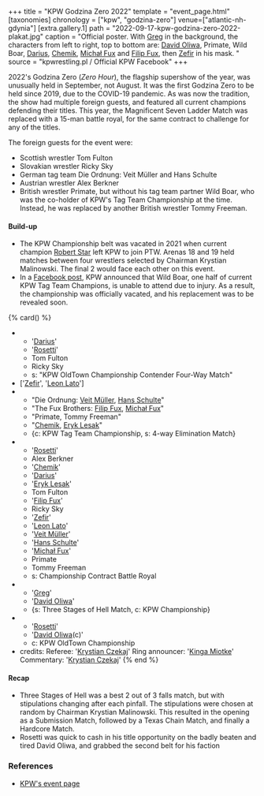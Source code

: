 +++
title = "KPW Godzina Zero 2022"
template = "event_page.html"
[taxonomies]
chronology = ["kpw", "godzina-zero"]
venue=["atlantic-nh-gdynia"]
[extra.gallery.1]
path = "2022-09-17-kpw-godzina-zero-2022-plakat.jpg"
caption = "Official poster. With [Greg](@/w/greg.md) in the background, the characters from left to right, top to bottom are: [David Oliwa](@/w/david-oliwa.md), Primate, Wild Boar, [Darius](@/w/darius.md), [Chemik](@/w/chemik.md), [Michał Fux](@/w/michal-fux.md) and [Filip Fux](@/w/filip-fux.md), then [Zefir](@/w/zefir.md) in his mask. "
source = "kpwrestling.pl / Official KPW Facebook"
+++

2022's Godzina Zero (_Zero Hour_), the flagship supershow of the year, was unusually held in September, not August. It was the first Godzina Zero to be held since 2019, due to the COVID-19 pandemic. As was now the tradition, the show had multiple foreign guests, and featured all current champions defending their titles. This year, the Magnificent Seven Ladder Match was replaced with a 15-man battle royal, for the same contract to challenge for any of the titles.

The foreign guests for the event were:

- Scottish wrestler Tom Fulton
- Slovakian wrestler Ricky Sky
- German tag team Die Ordnung: Veit Müller and Hans Schulte
- Austrian wrestler Alex Berkner
- British wrestler Primate, but without his tag team partner Wild Boar, who was the co-holder of KPW's Tag Team Championship at the time. Instead, he was replaced by another British wrestler Tommy Freeman.

#### Build-up

* The KPW Championship belt was vacated in 2021 when current champion [Robert Star](@/w/robert-star.md) left KPW to join PTW. Arenas 18 and 19 held matches between four wrestlers selected by Chairman Krystian Malinowski. The final 2 would face each other on this event.
* In a [Facebook post](https://www.facebook.com/events/393729466203534/?post_id=412536367656177), KPW announced that Wild Boar, one half of current KPW Tag Team Champions, is unable to attend due to injury. As a result, the championship was officially vacated, and his replacement was to be revealed soon.

{% card() %}
- - '[Darius](@/w/darius.md)'
  - '[Rosetti](@/w/rosetti.md)'
  - Tom Fulton
  - Ricky Sky
  - s: "KPW OldTown Championship Contender Four-Way Match"
- ['[Zefir](@/w/zefir.md)', '[Leon Lato](@/w/leon-lato.md)']
- - "Die Ordnung: [Veit Müller](@/w/veit-mueller.md), [Hans Schulte](@/w/hans-schulte.md)"
  - "The Fux Brothers: [Filip Fux](@/w/filip-fux.md), [Michał Fux](@/w/michal-fux.md)"
  - "Primate, Tommy Freeman"
  - "[Chemik](@/w/chemik.md), [Eryk Lesak](@/w/eryk-lesak.md)"
  - {c: KPW Tag Team Championship, s: 4-way Elimination Match}
- - '[Rosetti](@/w/rosetti.md)'
  - Alex Berkner
  - '[Chemik](@/w/chemik.md)'
  - '[Darius](@/w/darius.md)'
  - '[Eryk Lesak](@/w/eryk-lesak.md)'
  - Tom Fulton
  - '[Filip Fux](@/w/filip-fux.md)'
  - Ricky Sky
  - '[Zefir](@/w/zefir.md)'
  - '[Leon Lato](@/w/leon-lato.md)'
  - '[Veit Müller](@/w/veit-mueller.md)'
  - '[Hans Schulte](@/w/hans-schulte.md)'
  - '[Michał Fux](@/w/michal-fux.md)'
  - Primate
  - Tommy Freeman
  - s: Championship Contract Battle Royal
- - '[Greg](@/w/greg.md)'
  - '[David Oliwa](@/w/david-oliwa.md)'
  - {s: Three Stages of Hell Match, c: KPW Championship}
- - '[Rosetti](@/w/rosetti.md)'
  - '[David Oliwa](@/w/david-oliwa.md)(c)'
  - c: KPW OldTown Championship
- credits:
    Referee: '[Krystian Czekaj](@/w/krystian-czekaj.md)'
    Ring announcer: '[Kinga Miotke](@/w/kinga-miotke.md)'
    Commentary: '[Krystian Czekaj](@/w/krystian-czekaj.md)'
{% end %}

#### Recap

* Three Stages of Hell was a best 2 out of 3 falls match, but with stipulations changing after each pinfall. The stipulations were chosen at random by Chairman Krystian Malinowski. This resulted in the opening as a Submission Match, followed by a Texas Chain Match, and finally a Hardcore Match.
* Rosetti was quick to cash in his title opportunity on the badly beaten and tired David Oliwa, and grabbed the second belt for his faction

### References

* [KPW's event page](https://kpwrestling.pl/events/kpw-godzina-zero-2022/)
